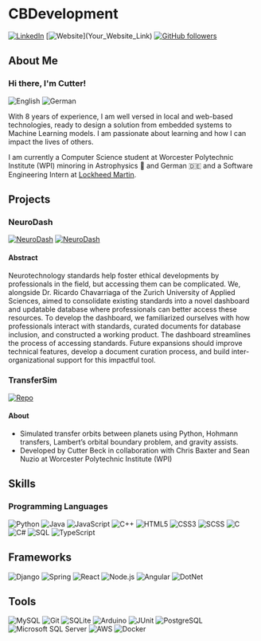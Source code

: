 # CBDevelopment

[![LinkedIn](https://img.shields.io/badge/LinkedIn-blue?&logo=linkedin)](https://www.linkedin.com/in/cutterbeck/)
[![Website](https://img.shields.io/badge/Website-Visit-brightgreen?)](Your_Website_Link)
[![GitHub followers](https://img.shields.io/github/followers/CBDevelopment?label=Follow&style=social)](https://github.com/CBDevelopment?tab=followers)

## About Me

### Hi there, I'm Cutter!
![English](https://img.shields.io/badge/🇺🇸_English-white)
![German](https://img.shields.io/badge/🇩🇪_German-white)

With 8 years of experience, I am well versed in local and web-based technologies, ready to design a solution from embedded systems to Machine Learning models. I am passionate about learning and how I can impact the lives of others.

I am currently a Computer Science student at Worcester Polytechnic Institute (WPI) minoring in Astrophysics 🌌 and German 🇩🇪 and a Software Engineering Intern at [Lockheed Martin](https://www.lockheedmartin.com).

## Projects

### NeuroDash
[![NeuroDash](https://img.shields.io/badge/Paper-4285F4?&logo=googledocs&logoColor=white)](https://digital.wpi.edu/show/kw52jd29c)
[![NeuroDash](https://img.shields.io/badge/Demo_Video-FF0000?&logo=youtube&logoColor=white)](https://youtu.be/lU2cym2oB5w)

#### Abstract

Neurotechnology standards help foster ethical developments by professionals in the field, but accessing them can be complicated. We, alongside Dr. Ricardo Chavarriaga of the Zurich University of Applied Sciences, aimed to consolidate existing standards into a novel dashboard and updatable database where professionals can better access these resources. To develop the dashboard, we familiarized ourselves with how professionals interact with standards, curated documents for database inclusion, and constructed a working product. The dashboard streamlines the process of accessing standards. Future expansions should improve technical features, develop a document curation process, and build inter-organizational support for this impactful tool.

### TransferSim
[![Repo](https://img.shields.io/badge/TransferSim-000000?&logo=github&logoColor=white)](https://github.com/CBDevelopment/TransferSim)

#### About
- Simulated transfer orbits between planets using Python, Hohmann transfers, Lambert’s orbital boundary problem, and gravity assists.
- Developed by Cutter Beck in collaboration with Chris Baxter and Sean Nuzio at Worcester Polytechnic Institute (WPI)


## Skills

### Programming Languages
![Python](https://img.shields.io/badge/Python-3776AB?&logo=python&logoColor=white)
![Java](https://img.shields.io/badge/Java-C74634?&logo=openjdk&logoColor=white)
![JavaScript](https://img.shields.io/badge/JavaScript-F7DF1E?&logo=javascript&logoColor=black)
![C++](https://img.shields.io/badge/C++-00599C?&logo=c%2B%2B&logoColor=white)
![HTML5](https://img.shields.io/badge/HTML5-E34F26?&logo=html5&logoColor=white)
![CSS3](https://img.shields.io/badge/CSS3-1572B6?&logo=css3&logoColor=white)
![SCSS](https://img.shields.io/badge/SCSS-CC6699?&logo=sass&logoColor=white)
![C](https://img.shields.io/badge/C-A8B9CC?&logo=c&logoColor=white)
![C#](https://img.shields.io/badge/C%23-239120?&logo=csharp&logoColor=white)
![SQL](https://img.shields.io/badge/SQL-4479A1?&logo=mysql&logoColor=white)
![TypeScript](https://img.shields.io/badge/TypeScript-3178C6?&logo=typescript&logoColor=white)

## Frameworks
![Django](https://img.shields.io/badge/Django-092E20?&logo=django&logoColor=white)
![Spring](https://img.shields.io/badge/Spring-6DB33F?&logo=spring&logoColor=white)
![React](https://img.shields.io/badge/React-61DAFB?&logo=react&logoColor=white)
![Node.js](https://img.shields.io/badge/Node.js-339933?&logo=node.js&logoColor=white)
![Angular](https://img.shields.io/badge/Angular-DD0031?&logo=angular&logoColor=white)
![DotNet](https://img.shields.io/badge/.NET-512BD4?&logo=.net&logoColor=white)

## Tools
![MySQL](https://img.shields.io/badge/MySQL-4479A1?&logo=mysql&logoColor=white)
![Git](https://img.shields.io/badge/Git-F05032?&logo=git&logoColor=white)
![SQLite](https://img.shields.io/badge/SQLite-003B57?&logo=sqlite&logoColor=white)
![Arduino](https://img.shields.io/badge/Arduino-00979D?&logo=arduino&logoColor=white)
![JUnit](https://img.shields.io/badge/JUnit-25A162?&logo=junit5&logoColor=white)
![PostgreSQL](https://img.shields.io/badge/PostgreSQL-4479A1?&logo=postgresql&logoColor=white)
![Microsoft SQL Server](https://img.shields.io/badge/Microsoft_SQL_Server-CC2927?&logo=microsoft-sql-server&logoColor=white)
![AWS](https://img.shields.io/badge/AWS-232F3E?&logo=amazon-aws&logoColor=white)
![Docker](https://img.shields.io/badge/Docker-2496ED?&logo=docker&logoColor=white)
